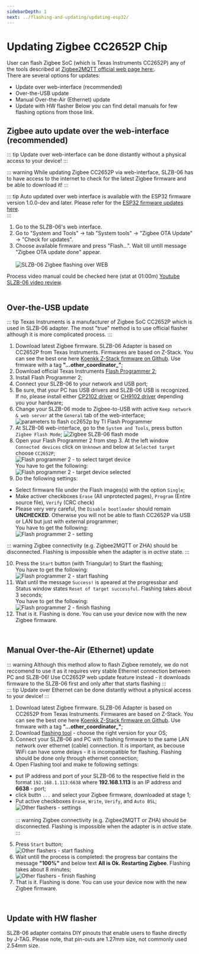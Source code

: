 ```yaml
---
sidebarDepth: 1
next: ../flashing-and-updating/updating-esp32/
---
```


# Updating Zigbee CC2652P Chip
User can flash Zigbee SoC (which is Texas Instruments CC2652P) any of the tools described at [Zigbee2MQTT official web page here:](https://www.zigbee2mqtt.io/guide/adapters/#flashing-cc1352-cc2652-cc2538-based-adapters).  
There are several options for updates:
- Update over web-interface (recommended)
- Over-the-USB update
- Manual Over-the-Air (Ethernet) update
- Update with HW flasher
Below you can find detail manuals for few flashing options from those link.

## Zigbee auto update over the web-interface (recommended)  
::: tip
Update over web-interface can be done distantly without a physical access to your device!
:::  

::: warning
While updating Zigbee CC2652P via web-interface, SLZB-06 has to have access to the internet to check for the latest Zigbee firmware and be able to download it!
:::  

::: tip
Auto updated over web interface is available with the ESP32 firmware version 1.0.0-dev and later. Please refer for the [ESP32 firmware updates here](https://smlight.tech/manual/slzb-06/guide/flashing-and-updating/updating-esp32.html#updating-esp32-through-the-browser).  
:::  

1. Go to the SLZB-06's web interface.
2. Go to "System and Tools" -> tab "System tools" -> "Zigbee OTA Update" -> "Check for updates".
3. Choose available firmware and press "Flash...". Wait till untill message "Zigbee OTA update done" appear.  
  <br><img src="../../images/flashing/cc2652p/web/web-interface-ota-flashing.jpg" title="SLZB-06 Zigbee flashing over WEB" class="img-fluid" /><br>    

Process video manual could be checked here (stat at 01:00m) [Youtube SLZB-06 video review](https://youtu.be/ps-x_-CQXp0?t=60).  
<br>  

## Over-the-USB update

::: tip
Texas Instruments is a manufacturer of Zigbee SoC CC2652P which is used in SLZB-06 adapter. The most "true" method is to use official flasher although it is more complicated process.
:::

1. Download latest Zigbee firmware. SLZB-06 Adapter is based on CC2652P from Texas Instruments. Firmwares are based on Z-Stack. You can see the best one here [Koenkk Z-Stack firmware on Github](https://github.com/Koenkk/Z-Stack-firmware/tree/master/coordinator/Z-Stack_3.x.0/bin). Use frmware with a tag **"...other_coordinator_"**;
2. Download official Texas Instruments [Flash Programmer 2](https://www.ti.com/tool/FLASH-PROGRAMMER);
3. Install Flash Programmer 2;
4. Connect your SLZB-06 to your network and USB port;
5. Be sure, that your PC has USB drivers and SLZB-06 USB is recognized. If no, please install either [CP2102 driver](https://www.silabs.com/developers/usb-to-uart-bridge-vcp-drivers?tab=downloads) or [CH9102 driver](http://www.wch-ic.com/search?t=all&q=ch9102) depending you your hardware;
6. Change your SLZB-06 mode to Zigbee-to-USB with active `Keep network & web server` at the `General` tab of the web-interface; <br><img src="../../images/flashing/cc2652p/ti-fp2/slzb-06-usb-web-server.png" title="parameters to flash cc2652p by TI Flash Programmer" class="img-fluid" /><br>    
7. At SLZB-06 web-interface, go to the `System and Tools`, press button `Zigbee Flash Mode`; <img src="../../images/flashing/cc2652p/ti-fp2/slzb-06-usb-flash-mode.png" title="Zigbee SLZB-06 flash mode" class="img-fluid" /><br>
8. Open your Flash Programmer 2 from step 3. At the left window `Connected devices` click on `Unknown` and below at `Selected target` choose `CC2652P`; <br><img src="../../images/flashing/cc2652p/ti-fp2/fp2-target-unselected.png" title="Flash programmer 2 - to select target device" class="img-fluid" />    <br> You have to get the following:  <br><img src="../../images/flashing/cc2652p/ti-fp2/fp2-target-selected.png" title="Flash programmer 2 - target device selected" class="img-fluid" /><br>    
9. Do the following settings:
- Select firmware file under the Flash images(s) with the option `Single`;
- Make activer checkboxes `Erase` (All unprotected pages), `Program` (Entire source file), `Verify` (CRC check)
- Please very very careful, the `Disable bootloader` should remain **UNCHECKED**. Otherwise you will not be able to flash CC2652P via USB or LAN but just with external programmer; <br> You have to get the following: <br><img src="../../images/flashing/cc2652p/ti-fp2/fp2-flashing-settings.png" title="Flash programmer 2 - setting" class="img-fluid" /><br>

::: warning
Zigbee connectivity (e.g. Zigbee2MQTT or ZHA) should be disconnected. Flashing is impossible when the adapter is in *active* state.
:::  

10. Press the `Start` button (with Triangular) to Start the flashing; <br> You have to get the following: <br><img src="../../images/flashing/cc2652p/ti-fp2/fp2-start-flashing.png" title="Flash programmer 2 - start flashing" class="img-fluid" /><br>    
11. Wait until the message `Success!` is apeared at the progressbar and Status window states `Reset of target successful`. Flashing takes about 3 seconds; <br> You have to get the following: <br><img src="../../images/flashing/cc2652p/ti-fp2/fp2-finish-flashing.png" title="Flash programmer 2 - finish flashing" class="img-fluid" /><br>    
12. That is it. Flashing is done. You can use your device now with the new Zigbee firmware.  
<br>   

## Manual Over-the-Air (Ethernet) update  
::: warning
Although this method allow to flash Zigbee remotely, we do not reccomend to use it as it requires very stable Ethernet connection between PC and SLZB-06! Use CC2652P web update feature instead - it downloads firmware to the SLZB-06 first and only after that starts flashing
:::  
::: tip
Update over Ethernet can be done distantly without a physical access to your device!
:::
1. Download latest Zigbee firmware. SLZB-06 Adapter is based on CC2652P from Texas Instruments. Firmwares are based on Z-Stack. You can see the best one here [Koenkk Z-Stack firmware on Github](https://github.com/Koenkk/Z-Stack-firmware/tree/master/coordinator/Z-Stack_3.x.0/bin). Use frmware with a tag **"...other_coordinator_"**;
2. Download [flashing tool](https://github.com/smlight-dev/ZigStarGW-MT/releases/tag/v0.3.5) - choose the right version for your OS;
3. Connect your SLZB-06 and PC with flashing firmware to the same LAN network over ethernet (cable) connection. It is important, as becouse WiFi can have some delays - it is incompatible for flashing. Flashing should be done only through ethernet connection;
4. Open Flashing tool and make te following settings:
- put IP address and port of your SLZB-06 to the respective field in the format `192.168.1.113:6638` where **192.168.1.113** is an IP address and **6638** - port;
- click buttn `...` and select your Zigbee firmware, downloaded at stage 1;
- Put active checkboxes `Erase`, `Write`, `Verify`, and `Auto BSL`;  <br><img src="../../images/flashing/cc2652p/other/other-settings.png" title="Other flashers - settings" class="img-fluid" /><br>    
::: warning
Zigbee connectivity (e.g. Zigbee2MQTT or ZHA) should be disconnected. Flashing is impossible when the adapter is in *active* state.
:::  

5. Press `Start` button;  <br><img src="../../images/flashing/cc2652p/other/other-start.png" title="Other flashers - start flashing" class="img-fluid" /><br>
6. Wait untill the process is completed: the progress bar contains the message **"100%"** and below text **All is Ok. Restarting Zigbee**. Flashing takes about 8 minutes; <br> <img src="../../images/flashing/cc2652p/other/other-finish.png" title="Other flashers - finish flashing" class="img-fluid" /><br>    
7. That is it. Flashing is done. You can use your device now with the new Zigbee firmware.  
<br>  

## Update with HW flasher
SLZB-06 adapter contains DIY pinouts that enable users to flashe directly by J-TAG. Please note, that pin-outs are 1.27mm size, not commonly used 2.54mm size. 

